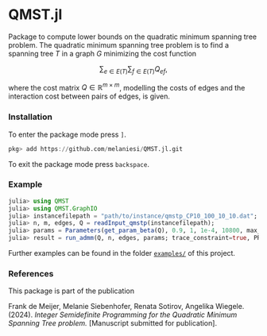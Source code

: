 # QMST.jl
Package to compute lower bounds on the quadratic minimum spanning tree problem.
The quadratic minimum spanning tree problem is to find a spanning tree $T$ in a graph $G$ minimizing the cost function
```math
\sum_{e \in E(T)} \sum_{f \in E(T)} Q_{ef},
```
where the cost matrix $Q \in \mathbb{R}^{m \times m}$, modelling the costs of edges and the interaction cost between pairs of edges, is given.


### Installation
To enter the package mode press ```]```.
```julia
pkg> add https://github.com/melaniesi/QMST.jl.git
```
To exit the package mode press ```backspace```.

### Example
```julia
julia> using QMST
julia> using QMST.GraphIO
julia> instancefilepath = "path/to/instance/qmstp_CP10_100_10_10.dat"; # set path instance
julia> n, m, edges, Q = readInput_qmstp(instancefilepath);
julia> params = Parameters(get_param_beta(Q), 0.9, 1, 1e-4, 10800, max_newRLTcuts=m, min_newRLTcuts=10, epsilon_cutviolations=1e-3);
julia> result = run_admm(Q, n, edges, params; trace_constraint=true, PRSM=true, frequ_output=30);
```

Further examples can be found in the folder [`examples/`](examples/) of this project.

### References
This package is part of the publication

Frank de Meijer, Melanie Siebenhofer, Renata Sotirov, Angelika Wiegele. (2024). _Integer Semidefinite Programming for the Quadratic Minimum Spanning Tree problem._ [Manuscript submitted for publication].
